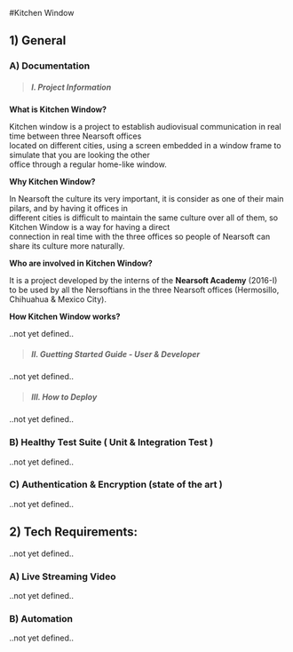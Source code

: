 #Kitchen Window

## 1) General

###  A) Documentation

>#####  I. Project Information

**What is Kitchen Window?**

Kitchen window is a project to establish audiovisual communication in real time between three Nearsoft offices   
located on different cities, using a screen embedded in a  window frame to simulate that you are looking the other   
office through a regular home-like window.

**Why Kitchen Window?**

In Nearsoft the culture its very important, it is consider as one of their main pilars, and by having it offices in   
different cities is difficult to maintain the same culture over all of them, so Kitchen Window is a way for having a direct  
connection in real time with the three offices so people of Nearsoft can share its culture more naturally. 

**Who are involved in Kitchen Window?**

It is a project developed by the interns of the **Nearsoft Academy** (2016-I)  
to be used by all the Nersoftians in the three Nearsoft offices (Hermosillo, Chihuahua & Mexico City).

**How Kitchen Window works?**

..not yet defined..


>#####  II. Guetting Started Guide - User & Developer

..not yet defined..

>#####  III. How to Deploy

..not yet defined..

### B) Healthy Test Suite ( Unit & Integration Test )

..not yet defined..

### C) Authentication & Encryption  (state of the art ) 

..not yet defined..

## 2) Tech Requirements:

..not yet defined..

### A) Live Streaming Video

..not yet defined..

### B) Automation

..not yet defined..










